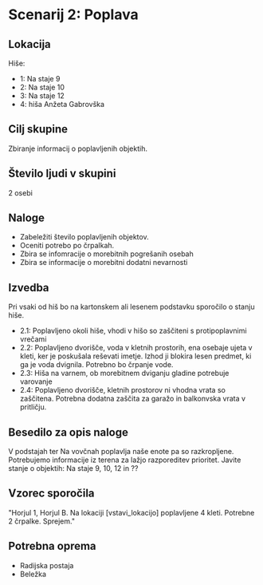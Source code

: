 # Scenarij 2: Poplava

## Lokacija
Hiše:
- 1: Na staje 9
- 2: Na staje 10
- 3: Na staje 12
- 4: hiša Anžeta Gabrovška

## Cilj skupine
Zbiranje informacij o poplavljenih objektih.

## Število ljudi v skupini
2 osebi

## Naloge
- Zabeležiti število poplavljenih objektov.
- Oceniti potrebo po črpalkah.
- Zbira se infomracije o morebitnih pogrešanih osebah
- Zbira se informacije o morebitni dodatni nevarnosti

## Izvedba
Pri vsaki od hiš bo na kartonskem ali lesenem podstavku sporočilo o stanju hiše.
- 2.1: Poplavljeno okoli hiše, vhodi v hišo so zaščiteni s protipoplavnimi vrečami
- 2.2: Poplavljeno dvorišče, voda v kletnih prostorih, ena osebaje ujeta v kleti, ker je poskušala reševati imetje. Izhod ji blokira lesen predmet, ki ga je voda dvignila. Potrebno bo črpanje vode.
- 2.3: Hiša na varnem, ob morebitnem dviganju gladine potrebuje varovanje
- 2.4: Poplavljeno dvorišče, kletnih prostorov ni vhodna vrata so zaščitena. Potrebna dodatna zaščita za garažo in balkonvska vrata v pritličju.

## Besedilo za opis naloge
V podstajah ter Na vovčnah poplavlja naše enote pa so razkropljene. Potrebujemo informacije iz terena za lažjo razporeditev prioritet. Javite stanje o objektih: Na staje 9, 10, 12 in ??

## Vzorec sporočila
"Horjul 1, Horjul B. Na lokaciji [vstavi_lokacijo] poplavljene 4 kleti. Potrebne 2 črpalke. Sprejem."

## Potrebna oprema
- Radijska postaja
- Beležka

